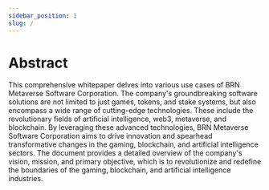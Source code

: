 ```yaml
---
sidebar_position: 1
slug: /
---
```


# Abstract

This comprehensive whitepaper delves into various use cases of BRN Metaverse Software Corporation. The company's groundbreaking software solutions are not limited to just games, tokens, and stake systems, but also encompass a wide range of cutting-edge technologies. These include the revolutionary fields of artificial intelligence, web3, metaverse, and blockchain. By leveraging these advanced technologies, BRN Metaverse Software Corporation aims to drive innovation and spearhead transformative changes in the gaming, blockchain, and artificial intelligence sectors. The document provides a detailed overview of the company's vision, mission, and primary objective, which is to revolutionize and redefine the boundaries of the gaming, blockchain, and artificial intelligence industries.

## 

